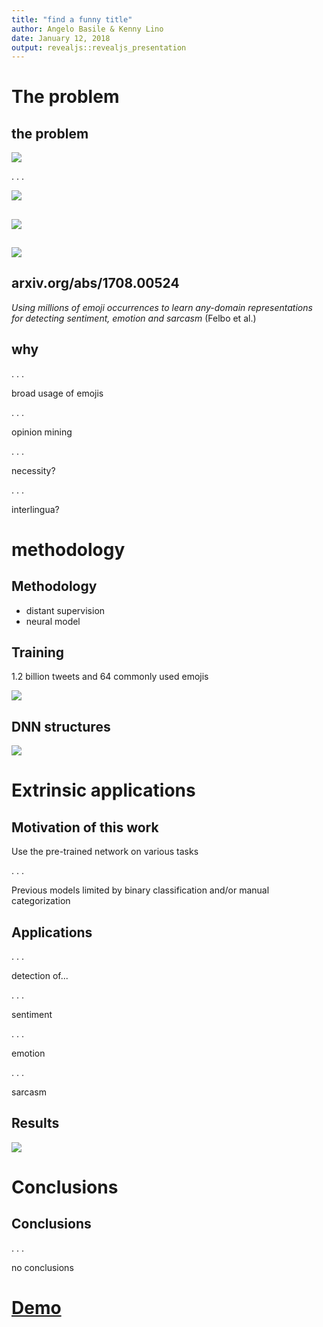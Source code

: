 ```yaml
---
title: "find a funny title"
author: Angelo Basile & Kenny Lino
date: January 12, 2018
output: revealjs::revealjs_presentation
---
```


# The problem

## the problem

![](./img/1.png)

. . .

![](./img/3.png)

## 

![](./img/2.png)

## 

![](./img/4.png)

## arxiv.org/abs/1708.00524

*Using millions of emoji occurrences to learn any-domain representations for detecting sentiment, emotion and sarcasm* (Felbo et al.)

## why

. . .

broad usage of emojis

. . .

opinion mining

. . .

necessity?

. . .

interlingua?

# methodology

## Methodology

- distant supervision
- neural model

## Training

1.2 billion tweets and 64 commonly used emojis

![](./img/emoji_overview.png)

## DNN structures

![](./img/network.png)

# Extrinsic applications

## Motivation of this work

Use the pre-trained network on various tasks

. . .

Previous models limited by binary classification and/or manual categorization

## Applications

. . .

detection of...

. . .

sentiment

. . .

emotion

. . .

sarcasm

## Results

![](./img/results.png)

# Conclusions

## Conclusions

. . .

no conclusions

# [Demo](https://deepmoji.mit.edu/)
